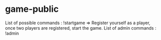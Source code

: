 # game-public
List of possible commands :
  !startgame 
   => Register yourself as a player, once two players are registered, start the game.
List of admin commands :
  !admin

